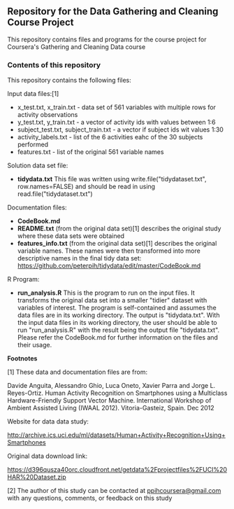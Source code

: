 ## Repository for the Data Gathering and Cleaning Course Project

This repository contains files and programs for the course project for Coursera's Gathering and Cleaning Data course

### Contents of this repository
This repository contains the following files:

Input data files:[1]
- x_test.txt, x_train.txt - data set of 561 variables with multiple rows for activity observations
- y_test.txt, y_train.txt - a vector of activity ids with values between 1:6
- subject_test.txt, subject_train.txt - a vector if subject ids wit values 1:30
- activity_labels.txt - list of the 6 activities eahc of the 30 subjects performed
- features.txt - list of the original 561 variable names

Solution data set file:
- **tidydata.txt** This file was written using write.file("tidydataset.txt", row.names=FALSE) and should be read in using read.file("tidydataset.txt")

Documentation files:
- **CodeBook.md**
- **README.txt** (from the original data set)[1] describes the original study where these data sets were obtained
- **features_info.txt** (from the original data set)[1] describes the original variable names. These names were then transformed into more descriptive names in the final tidy data set: https://github.com/peterpih/tidydata/edit/master/CodeBook.md

R Program:
- **run_analysis.R** This is the program to run on the input files. It transforms the original data set into a smaller "tidier" dataset with variables of interest.  The program is self-contained and assumes the data files are in its working directory. The output is "tidydata.txt".  With the input data files in its working directory, the user should be able to run "run_analysis.R" with the result being the output file "tidydata.txt". Please refer the CodeBook.md for further information on the files and their usage.


**Footnotes**

[1] These data and documentation files are from:

Davide Anguita, Alessandro Ghio, Luca Oneto, Xavier Parra and Jorge L. Reyes-Ortiz. Human 
Activity Recognition on Smartphones using a Multiclass Hardware-Friendly Support Vector Machine. 
International Workshop of Ambient Assisted Living (IWAAL 2012). Vitoria-Gasteiz, Spain. Dec 2012

Website for data data study:

http://archive.ics.uci.edu/ml/datasets/Human+Activity+Recognition+Using+Smartphones

Original data download link:

https://d396qusza40orc.cloudfront.net/getdata%2Fprojectfiles%2FUCI%20HAR%20Dataset.zip 

[2] The author of this study can be contacted at ppihcoursera@gmail.com with any questions, comments, or feedback on this study
